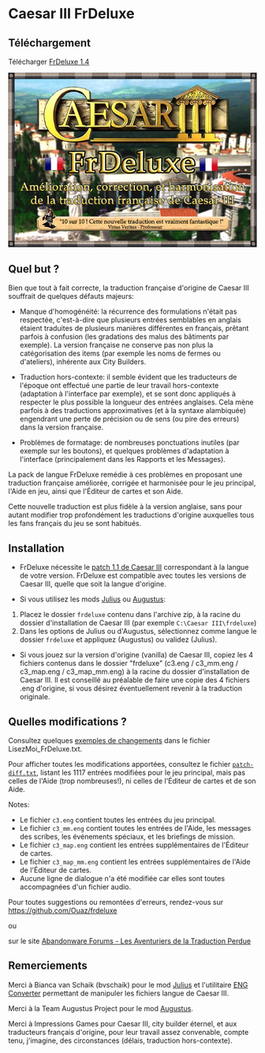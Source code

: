 # Caesar III FrDeluxe

## Téléchargement

Télécharger [FrDeluxe 1.4](https://github.com/Ouaz/frdeluxe/releases/download/v1.4/FrDeluxe_1.4.zip)

![FrDeluxe](https://raw.githubusercontent.com/Ouaz/frdeluxe/master/banniere.jpg)

## Quel but ?

Bien que tout à fait correcte, la traduction française d'origine de Caesar III souffrait de quelques défauts majeurs:

- Manque d'homogénéité: la récurrence des formulations n'était pas respectée, c'est-à-dire que plusieurs entrées semblables en anglais étaient traduites de plusieurs manières différentes en français, prêtant parfois à confusion (les gradations des malus des bâtiments par exemple). La version française ne conserve pas non plus la catégorisation des items (par exemple les noms de fermes ou d'ateliers), inhérente aux City Builders.

- Traduction hors-contexte: il semble évident que les traducteurs de l'époque ont effectué une partie de leur travail hors-contexte (adaptation à l'interface par exemple), et se sont donc appliqués à respecter le plus possible la longueur des entrées anglaises. Cela mène parfois à des traductions approximatives (et à la syntaxe alambiquée) engendrant une perte de précision ou de sens (ou pire des erreurs) dans la version française.

- Problèmes de formatage: de nombreuses ponctuations inutiles (par exemple sur les boutons), et quelques problèmes d'adaptation à l'interface (principalement dans les Rapports et les Messages).

La pack de langue FrDeluxe remédie à ces problèmes en proposant une traduction française améliorée, corrigée et harmonisée pour le jeu principal, l'Aide en jeu, ainsi que l'Éditeur de cartes et son Aide.

Cette nouvelle traduction est plus fidèle à la version anglaise, sans pour autant modifier trop profondément les traductions d'origine auxquelles tous les fans français du jeu se sont habitués.

## Installation

- FrDeluxe nécessite le [patch 1.1 de Caesar III](https://github.com/bvschaik/julius/wiki/Patches) correspondant à la langue de votre version. FrDeluxe est compatible avec toutes les versions de Caesar III, quelle que soit la langue d'origine.

- Si vous utilisez les mods [Julius](https://github.com/bvschaik/julius) ou [Augustus](https://github.com/Keriew/augustus):

1) Placez le dossier `frdeluxe` contenu dans l'archive zip, à la racine du dossier d'installation de Caesar III (par exemple `C:\Caesar III\frdeluxe`)
2) Dans les options de Julius ou d'Augustus, sélectionnez comme langue le dossier `frdeluxe` et appliquez (Augustus) ou validez (Julius).

- Si vous jouez sur la version d'origine (vanilla) de Caesar III, copiez les 4 fichiers contenus dans le dossier "frdeluxe" (c3.eng / c3_mm.eng / c3_map.eng / c3_map_mm.eng) à la racine du dossier d'installation de Caesar III. Il est conseillé au préalable de faire une copie des 4 fichiers .eng d'origine, si vous désirez éventuellement revenir à la traduction originale.

## Quelles modifications ?

Consultez quelques [exemples de changements](https://github.com/Ouaz/frdeluxe/blob/master/LisezMoi_FrDeluxe.txt#L37) dans le fichier LisezMoi_FrDeluxe.txt.

Pour afficher toutes les modifications apportées, consultez le fichier [`patch-diff.txt`](https://github.com/Ouaz/frdeluxe/blob/master/patch-diff.txt), listant les 1117 entrées modifiées pour le jeu principal, mais pas celles de l'Aide (trop nombreuses!), ni celles de l'Éditeur de cartes et de son Aide.

Notes: 
- Le fichier `c3.eng` contient toutes les entrées du jeu principal.
- Le fichier `c3_mm.eng` contient toutes les entrées de l'Aide, les messages des scribes, les événements spéciaux, et les briefings de mission.
- Le fichier `c3_map.eng` contient les entrées supplémentaires de l'Éditeur de cartes.
- Le fichier `c3_map_mm.eng` contient les entrées supplémentaires de l'Aide de l'Éditeur de cartes. 
- Aucune ligne de dialogue n'a été modifiée car elles sont toutes accompagnées d'un fichier audio. 

Pour toutes suggestions ou remontées d'erreurs, rendez-vous sur
https://github.com/Ouaz/frdeluxe

ou

sur le site [Abandonware Forums - Les Aventuriers de la Traduction Perdue](https://www.abandonware-forums.org/forum/autres/les-aventuriers-de-la-traduction-perdue/836163-caesar-iii-traduction-frdeluxe#post836163)

## Remerciements

Merci à Bianca van Schaik (bvschaik) pour le mod [Julius](https://github.com/bvschaik/julius) et l'utilitaire [ENG Converter](https://github.com/bvschaik/citybuilding-tools) permettant de manipuler les fichiers langue de Caesar III.

Merci à la Team Augustus Project pour le mod [Augustus](https://github.com/Keriew/augustus).

Merci à Impressions Games pour Caesar III, city builder éternel, et aux traducteurs français d'origine, pour leur travail assez convenable, compte tenu, j'imagine, des circonstances (délais, traduction hors-contexte).